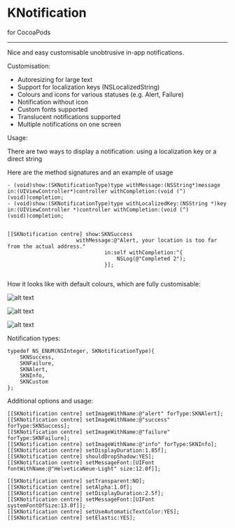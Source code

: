 KNotification
==============

for CocoaPods
______________

Nice and easy customisable unobtrusive in-app notifications.

Customisation:
* Autoresizing for large text
* Support for localization keys (NSLocalizedString)
* Colours and icons for various statuses (e.g. Alert, Failure)
* Notification without icon
* Custom fonts supported
* Translucent notifications supported
* Multiple notifications on one screen


Usage:

There are two ways to display a notification: using a localization key or a direct string

Here are the method signatures and an example of usage

```
- (void)show:(SKNotificationType)type withMessage:(NSString*)message in:(UIViewController*)controller withCompletion:(void (^)(void))completion;
- (void)show:(SKNotificationType)type withLocalizedKey:(NSString *)key in:(UIViewController *)controller withCompletion:(void (^)(void))completion;


[[SKNotification centre] show:SKNSuccess
                      withMessage:@"Alert, your location is too far from the actual address."
                               in:self withCompletion:^{
                                   NSLog(@"Completed 2");
                               }];
    
```

How it looks like with default colours, which are fully customisable:

![alt text](https://raw.githubusercontent.com/SandorUK/SKNotification/master/screen1.png "Screen1 1")

![alt text](https://raw.githubusercontent.com/SandorUK/SKNotification/master/screen2.png "Screen1 2")

![alt text](https://raw.githubusercontent.com/SandorUK/SKNotification/master/screen3.png "Screen1 3")

Notification types:
```
typedef NS_ENUM(NSInteger, SKNotificationType){
    SKNSuccess,
    SKNFailure,
    SKNAlert,
    SKNInfo,
    SKNCustom
};
```
Additional options and usage:
```
[[SKNotification centre] setImageWithName:@"alert" forType:SKNAlert];
[[SKNotification centre] setImageWithName:@"success" forType:SKNSuccess];
[[SKNotification centre] setImageWithName:@"failure" forType:SKNFailure];
[[SKNotification centre] setImageWithName:@"info" forType:SKNInfo];
[[SKNotification centre] setDisplayDuration:1.85f];
[[SKNotification centre] shouldDropShadow:YES];
[[SKNotification centre] setMessageFont:[UIFont fontWithName:@"HelveticaNeue-Light" size:12.0f]];

[[SKNotification centre] setTransparent:NO];
[[SKNotification centre] setAlpha:1.0f];
[[SKNotification centre] setDisplayDuration:2.5f];
[[SKNotification centre] setMessageFont:[UIFont systemFontOfSize:13.0f]];
[[SKNotification centre] setUseAutomaticTextColor:YES];
[[SKNotification centre] setElastic:YES];
```
